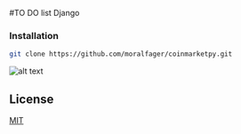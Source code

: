 #TO DO list Django



### Installation
```bash
git clone https://github.com/moralfager/coinmarketpy.git
```


![alt text](https://ibb.co/crhWzT3)

## License
[MIT](https://choosealicense.com/licenses/mit/)
